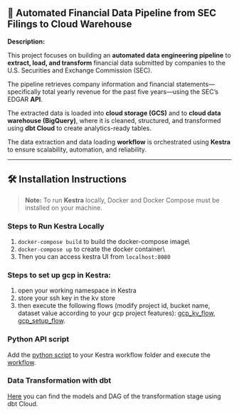 ## :scroll: Automated Financial Data Pipeline from SEC Filings to Cloud Warehouse

**Description:**


This project focuses on building an **automated data engineering pipeline** to **extract, load, and transform** financial data submitted by companies to the U.S. Securities and Exchange Commission (SEC).


The pipeline retrieves company information and financial statements—specifically total yearly revenue for the past five years—using the SEC’s EDGAR **API**.


The extracted data is loaded into **cloud storage (GCS)** and to **cloud data warehouse (BigQuery)**, where it is cleaned, structured, and transformed using **dbt Cloud** to create analytics-ready tables.


The data extraction and data loading **workflow** is orchestrated using **Kestra** to ensure scalability, automation, and reliability.


***

## 🛠️ Installation Instructions

> **Note:** To run **Kestra** locally, Docker and Docker Compose must be installed on your machine.

### Steps to Run Kestra Locally

1. `docker-compose build` to build the docker-compose image\
2. `docker-compose up` to create the docker container\
3. Then you can access kestra UI from `localhost:8080`

### Steps to set up gcp in Kestra:
1.  open your working namespace in Kestra
2.  store your ssh key in the kv store
3.  then execute the following flows (modify project id, bucket name, dataset value according to your gcp project features): [gcp_kv_flow](https://github.com/ChiarelliS/Portfolio/blob/main/Project1/flows/gcp_kv.yml), [gcp_setup_flow](https://github.com/ChiarelliS/Portfolio/blob/main/Project1/flows/gcp_setup.yml).

### Python API script


Add the [python script](https://github.com/ChiarelliS/Portfolio/blob/main/Project1/api.py) to your Kestra workflow folder and execute the [workflow](https://github.com/ChiarelliS/Portfolio/blob/main/Project1/flow.yaml).

### Data Transformation with dbt


[Here](https://github.com/ChiarelliS/Portfolio/tree/main/Project1/dbt) you can find the models and DAG of the transformation stage using dbt Cloud.




